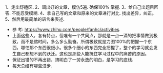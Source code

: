 1、走出舒适区.
2、调出好的文章，模仿5遍. 确保100% 掌握.
3、给自己出题目回答. 不能忍受模糊.
4、拿自己写的文章和原来的文章进行对比. 找出差异，纠正。
5、然后用最简单的语言来表述.
* 参 考: https://www.zhihu.com/people/fanhc/activities. 
* 上面这些人，各有特点，但唯有一个共同点，那就是一点一滴的把事情做到极致，而不是熬时间，多么多么勤奋。所谓极致就是力图100%的把握一个东西，哪怕那个东西很细小。很多个细小的东西完全把握了，整个的学习就会发生自己都想不到的跃迁。这也是那些人能抗住学习过程中的痛苦的原因。
* 保证出错的不再出错，搞明白了一劳永逸的明白，是学习的底线.
* 每天总结有哪些进步.